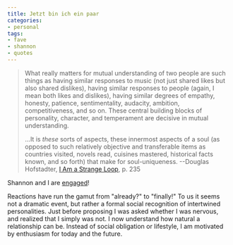 ```yaml
---
title: Jetzt bin ich ein paar
categories:
- personal
tags:
- fave
- shannon
- quotes
---
```


> What really matters for mutual understanding of two people are such things as having similar responses to music (not just shared likes but also shared dislikes), having similar responses to people (again, I mean both likes and dislikes), having similar degrees of empathy, honesty, patience, sentimentality, audacity, ambition, competitiveness, and so on.  These central building blocks of personality, character, and temperament are decisive in mutual understanding.
> 
> …It is _these_ sorts of aspects, these innermost aspects of a soul (as opposed to such relatively objective and transferable items as countries visited, novels read, cuisines mastered, historical facts known, and so forth) that make for soul-uniqueness.
> --Douglas Hofstadter, [I Am a Strange Loop][1], p. 235  

Shannon and I are [engaged][2]!  

Reactions have run the gamut from "already?" to "finally!"  To us it seems not a dramatic event, but rather a formal social recognition of intertwined personalities.  Just before proposing I was asked whether I was nervous, and realized that I simply was not.  I now understand how natural a relationship can be.  Instead of social obligation or lifestyle, I am motivated by enthusiasm for today and the future.

   [1]: http://www.goodreads.com/book/show/2666176.I_Am_a_Strange_Loop
   [2]: http://words.shannonethomas.com/2009/01/15/a-very-blueberry-engagement.html

